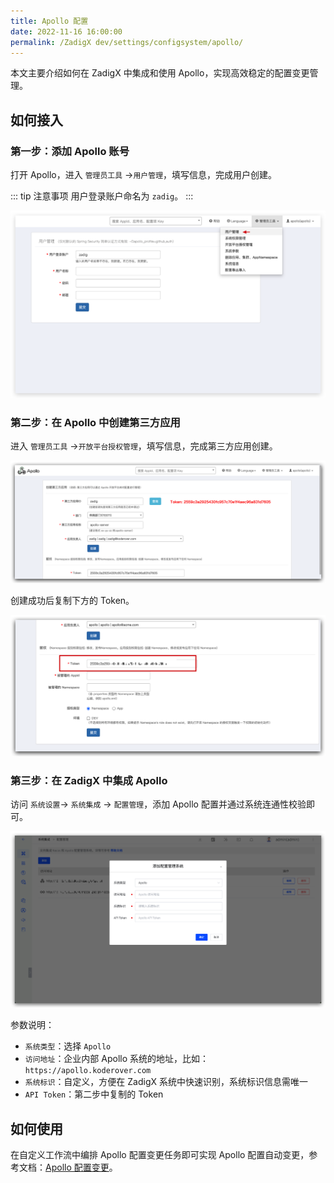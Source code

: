 ```yaml
---
title: Apollo 配置
date: 2022-11-16 16:00:00
permalink: /ZadigX dev/settings/configsystem/apollo/
---
```


本文主要介绍如何在 ZadigX 中集成和使用 Apollo，实现高效稳定的配置变更管理。

## 如何接入

### 第一步：添加 Apollo 账号
打开 Apollo，进入 `管理员工具` ->`用户管理`，填写信息，完成用户创建。

::: tip 注意事项
用户登录账户命名为 `zadig`。
:::

![Apollo配置](../_images/apollo_account_01.png)

### 第二步：在 Apollo 中创建第三方应用
进入 `管理员工具` ->`开放平台授权管理`，填写信息，完成第三方应用创建。

![Apollo配置](../_images/apollo_config_01.png)

创建成功后复制下方的 Token。

![配置管理](../_images/apollo_config_02.png)

### 第三步：在 ZadigX 中集成 Apollo
访问 `系统设置`-> `系统集成` -> `配置管理`，添加 Apollo 配置并通过系统连通性校验即可。

![Apollo配置](../_images/apollo_config_03.png)

参数说明：

- `系统类型`：选择 `Apollo`
- `访问地址`：企业内部 Apollo 系统的地址，比如：`https://apollo.koderover.com`
- `系统标识`：自定义，方便在 ZadigX 系统中快速识别，系统标识信息需唯一
- `API Token`：第二步中复制的 Token

## 如何使用

在自定义工作流中编排 Apollo 配置变更任务即可实现 Apollo 配置自动变更，参考文档：[Apollo 配置变更](/ZadigX%20dev/project/workflow-jobs/#apollo-配置变更)。
